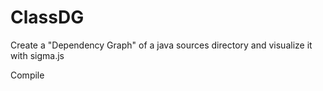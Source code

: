 # ClassDG
Create a "Dependency Graph" of a java sources directory and visualize it with sigma.js

Compile
